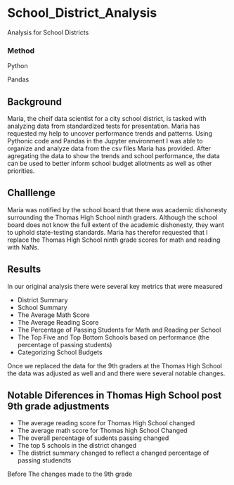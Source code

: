 # School_District_Analysis
Analysis for School Districts

### Method
Python

Pandas

## Background 
Maria, the cheif data scientist for a city school district, is tasked with analyzing data from standardized tests for presentation. Maria has requested my help to uncover performance trends and patterns.  Using Pythonic code and Pandas in the Jupyter environment I was able to organize and analyze data from the csv files Maria has provided. After agregating the data to show the trends and school performance, the data can be used to better inform school budget allotments as well as other priorities. 

## Challlenge
Maria was notified by the school board that there was academic dishonesty surrounding the Thomas High School ninth graders. Although the school board does not know the full extent of the academic dishonesty, they want to uphold state-testing standards. Maria has therefor requested that I replace the Thomas High School ninth grade scores for math and reading with NaNs. 

## Results

In our original analysis there were several key metrics that were measured

 * District Summary
 * School Summary
 * The Average Math Score
 * The Average Reading Score
 * The Percentage of Passing Students for Math and Reading per School
 * The Top Five and Top Bottom Schools based on performance (the percentage of passing students)
 * Categorizing School Budgets 

Once we replaced the data for the 9th graders at the Thomas High School the data was adjusted as well and and there were several notable changes. 

## Notable Diferences in Thomas High School post 9th grade adjustments

 * The average reading score for Thomas High School changed
 * The average math score for Thomas high School Changed
 * The overall percentage of sudents passing changed
 * The top 5 schools in the district changed 
 * The district summary changed to reflect a changed percentage of passing studendts
 
 Before The changes made to the 9th grade
 
 
